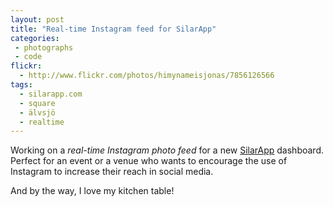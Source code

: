 ```yaml
---
layout: post
title: "Real-time Instagram feed for SilarApp"
categories:
 - photographs
 - code
flickr:
  - http://www.flickr.com/photos/himynameisjonas/7856126566
tags:
  - silarapp.com
  - square
  - älvsjö
  - realtime
---
```


Working on a *real-time Instagram photo feed* for a new [SilarApp](http://silarapp.com) dashboard. Perfect for an event or a venue who wants to encourage the use of Instagram to increase their reach in social media.

And by the way, I love my kitchen table!

